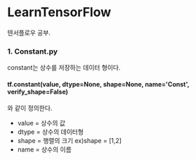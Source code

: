# LearnTensorFlow
텐서플로우 공부.

### 1. Constant.py
constant는 상수를 저장하는 데이터 형이다.
#### tf.constant(value, dtype=None, shape=None, name='Const', verify_shape=False)
와 같이 정의한다.

* value = 상수의 값
* dtype = 상수의 데이터형
* shape = 행렬의 크기 ex)shape = [1,2]
* name = 상수의 이름

